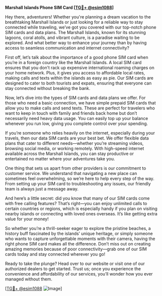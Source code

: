**Marshall Islands Phone SIM Card [[TG💪+ @esim1088](https://t.me/s/esim1088)]**

Hey there, adventurers! Whether you're planning a dream vacation to the breathtaking Marshall Islands or just looking for a reliable way to stay connected while traveling, we’ve got you covered with our top-notch phone SIM cards and data plans. The Marshall Islands, known for its stunning lagoons, coral atolls, and vibrant culture, is a paradise waiting to be explored. And what better way to enhance your journey than by having access to seamless communication and internet connectivity?

First off, let’s talk about the importance of a good phone SIM card when you’re in a foreign country like the Marshall Islands. A local SIM card ensures that you don’t rack up expensive international roaming charges on your home network. Plus, it gives you access to affordable local rates, making calls and texts within the islands as easy as pie. Our SIM cards are designed to cater to both tourists and expats, ensuring that everyone can stay connected without breaking the bank.

Now, let’s dive into the types of SIM cards and data plans we offer. For those who need a basic connection, we have simple prepaid SIM cards that allow you to make calls and send texts. These are perfect for travelers who want to keep in touch with family and friends back home but don’t necessarily need heavy data usage. You can easily top up your balance whenever you run low, giving you complete control over your spending.

If you’re someone who relies heavily on the internet, especially during your travels, then our data SIM cards are your best bet. We offer flexible data plans that cater to different needs—whether you’re streaming videos, browsing social media, or working remotely. With high-speed internet available across the Marshall Islands, you can stay productive or entertained no matter where your adventures take you.

One thing that sets us apart from other providers is our commitment to customer service. We understand that navigating a new place can sometimes feel overwhelming, so we’re here to help every step of the way. From setting up your SIM card to troubleshooting any issues, our friendly team is always just a message away.

And here’s a little secret: did you know that many of our SIM cards come with free calling features? That’s right—you can enjoy unlimited calls to certain countries or regions, which is especially handy if you plan on visiting nearby islands or connecting with loved ones overseas. It’s like getting extra value for your money!

So whether you’re a thrill-seeker eager to explore the pristine beaches, a history buff fascinated by the islands’ unique heritage, or simply someone who wants to capture unforgettable moments with their camera, having the right phone SIM card makes all the difference. Don’t miss out on creating amazing memories because of poor connectivity—grab one of our SIM cards today and stay connected wherever you go!

Ready to take the plunge? Head over to our website or visit one of our authorized dealers to get started. Trust us; once you experience the convenience and affordability of our services, you’ll wonder how you ever managed without them.

[[TG💪+ @esim1088](https://t.me/s/esim1088) ![Image](https://i.postimg.cc/Y0z9fWf4/image.png)]